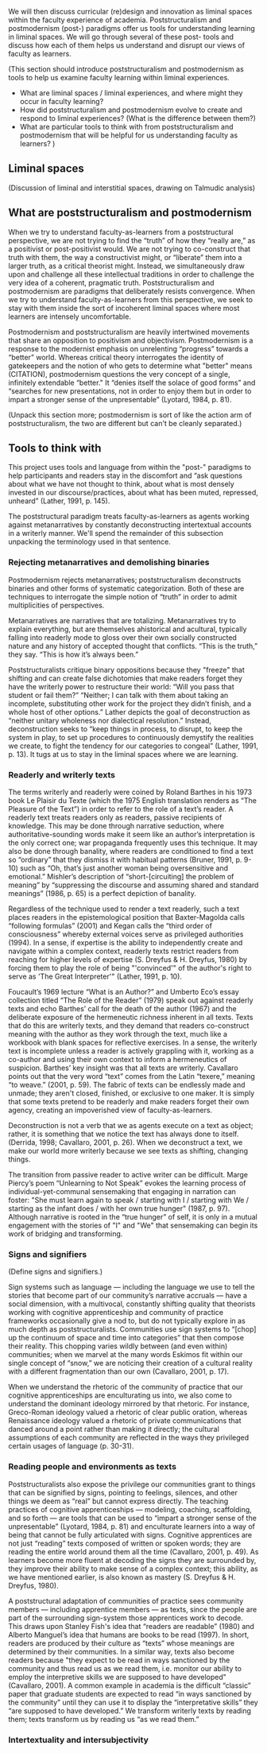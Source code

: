 We will then discuss curricular (re)design and innovation as liminal spaces within the faculty experience of academia. Poststructuralism and postmodernism (post-) paradigms offer us tools for understanding learning in liminal spaces. We will go through several of these post- tools and discuss how each of them helps us understand and disrupt our views of faculty as learners.

(This section should introduce poststructuralism and postmodernism as tools to help us examine faculty learning within liminal experiences.

* What are liminal spaces / liminal experiences, and where might they occur in faculty learning?
* How did poststructuralism and postmodernism evolve to create and respond to liminal experiences? (What is the difference between them?)
* What are particular tools to think with from poststructuralism and postmodernism that will be helpful for us understanding faculty as learners?
)

Liminal spaces
-------------------

(Discussion of liminal and interstitial spaces, drawing on Talmudic analysis)

What are poststructuralism and postmodernism
-----------------------------------------------

When we try to understand faculty-as-learners from a poststructural perspective, we are not trying to find the “truth” of how they “really are,” as a positivist or post-positivist would. We are not trying to co-construct that truth with them, the way a constructivist might, or “liberate” them into a larger truth, as a critical theorist might. Instead, we simultaneously draw upon and challenge all these intellectual traditions in order to challenge the very idea of a coherent, pragmatic truth. Poststructuralism and postmodernism are paradigms that deliberately resists convergence. When we try to understand faculty-as-learners from this perspective, we seek to stay with them inside the sort of incoherent liminal spaces where most learners are intensely uncomfortable.

Postmodernism and poststructuralism are heavily intertwined movements that share an opposition to positivism and objectivism. Postmodernism is a response to the modernist emphasis on unrelenting “progress” towards a “better” world. Whereas critical theory interrogates the identity of gatekeepers and the notion of who gets to determine what "better" means (CITATION), postmodernism questions the very concept of a single, infinitely extendable “better." It “denies itself the solace of good forms” and “searches for new presentations, not in order to enjoy them but in order to impart a stronger sense of the unpresentable” (Lyotard, 1984, p. 81).

(Unpack this section more; postmodernism is sort of like the action arm of poststructuralism, the two are different but can't be cleanly separated.)

Tools to think with
---------------------

This project uses tools and language from within the "post-" paradigms to help participants and readers stay in the discomfort and “ask questions about what we have not thought to think, about what is most densely invested in our discourse/practices, about what has been muted, repressed, unheard” (Lather, 1991, p. 145).

The poststructural paradigm treats faculty-as-learners as agents working against metanarratives by constantly deconstructing intertextual accounts in a writerly manner. We'll spend the remainder of this subsection unpacking the terminology used in that sentence.

### Rejecting metanarratives and demolishing binaries

Postmodernism rejects metanarratives; poststructuralism deconstructs binaries and other forms of systematic categorization. Both of these are techniques to interrogate the simple notion of “truth” in order to admit multiplicities of perspectives.

Metanarratives are narratives that are totalizing. Metanarratives try to explain everything, but are themselves ahistorical and acultural, typically falling into readerly mode to gloss over their own socially constructed nature and any history of accepted thought that conflicts. “This is the truth,” they say. “This is how it’s always been.” 

Poststructuralists critique binary oppositions because they "freeze" that shifting and can create false dichotomies that make readers forget they have the writerly power to restructure their world: “Will you pass that student or fail them?” “Neither; I can talk with them about taking an incomplete, substituting other work for the project they didn’t finish, and a whole host of other options.” Lather depicts the goal of deconstruction as “neither unitary wholeness nor dialectical resolution.” Instead, deconstruction seeks to “keep things in process, to disrupt, to keep the system in play, to set up procedures to continuously demystify the realities we create, to fight the tendency for our categories to congeal” (Lather, 1991, p. 13). It tugs at us to stay in the liminal spaces where we are learning.

### Readerly and writerly texts

The terms writerly and readerly were coined by Roland Barthes in his 1973 book Le Plaisir du Texte (which the 1975 English translation renders as “The Pleasure of the Text”) in order to refer to the role of a text’s reader. A readerly text treats readers only as readers, passive recipients of knowledge. This may be done through narrative seduction, where authoritative-sounding words make it seem like an author’s interpretation is the only correct one; war propaganda frequently uses this technique. It may also be done through banality, where readers are conditioned to find a text so “ordinary” that they dismiss it with habitual patterns (Bruner, 1991, p. 9-10) such as “Oh, that’s just another woman being oversensitive and emotional.” Mishler’s description of “short-\[circuiting] the problem of meaning” by “suppressing the discourse and assuming shared and standard meanings” (1986, p. 65) is a perfect depiction of banality. 

Regardless of the technique used to render a text readerly, such a text places readers in the epistemological position that Baxter-Magolda calls “following formulas” (2001) and Kegan calls the “third order of consciousness” whereby external voices serve as privileged authorities (1994). In a sense, if expertise is the ability to independently create and navigate within a complex context, readerly texts restrict readers from reaching for higher levels of expertise (S. Dreyfus & H. Dreyfus, 1980) by forcing them to play the role of being "'convinced'" of the author's right to serve as 'The Great Interpreter'" (Lather, 1991, p. 10).

Foucault’s 1969 lecture “What is an Author?” and Umberto Eco’s essay collection titled “The Role of the Reader” (1979) speak out against readerly texts and echo Barthes’ call for the death of the author (1967) and the deliberate exposure of the hermeneutic richness inherent in all texts. Texts that do this are writerly texts, and they demand that readers co-construct meaning with the author as they work through the text, much like a workbook with blank spaces for reflective exercises. In a sense, the writerly text is incomplete unless a reader is actively grappling with it, working as a co-author and using their own context to inform a hermeneutics of suspicion. Barthes’ key insight was that all texts are writerly. Cavallaro points out that the very word “text” comes from the Latin “texere,” meaning “to weave.” (2001, p. 59). The fabric of texts can be endlessly made and unmade; they aren't closed, finished, or exclusive to one maker. It is simply that some texts pretend to be readerly and make readers forget their own agency, creating an impoverished view of faculty-as-learners.

Deconstruction is not a verb that we as agents execute on a text as object; rather, it is something that we notice the text has always done to itself. (Derrida, 1998; Cavallaro, 2001, p. 26). When we deconstruct a text, we make our world more writerly because we see texts as shifting, changing things.

The transition from passive reader to active writer can be difficult. Marge Piercy’s poem “Unlearning to Not Speak” evokes the learning process of individual-yet-communal sensemaking that engaging in narration can foster: "She must learn again to speak / starting with I / starting with We / starting as the infant does / with her own true hunger" (1987, p. 97). Although narrative is rooted in the “true hunger” of self, it is only in a mutual engagement with the stories of "I" and "We" that sensemaking can begin its work of bridging and transforming.

### Signs and signifiers

(Define signs and signifiers.)

Sign systems such as language — including the language we use to tell the stories that become part of our community’s narrative accruals — have a social dimension, with a multivocal, constantly shifting quality that theorists working with cognitive apprenticeship and community of practice frameworks occasionally give a nod to, but do not typically explore in as much depth as poststructuralists. Communities use sign systems to “[chop] up the continuum of space and time into categories” that then compose their reality. This chopping varies wildly between (and even within) communities; when we marvel at the many words Eskimos fit within our single concept of “snow,” we are noticing their creation of a cultural reality with a different fragmentation than our own (Cavallaro, 2001, p. 17).

When we understand the rhetoric of the community of practice that our cognitive apprenticeships are enculturating us into, we also come to understand the dominant ideology mirrored by that rhetoric. For instance, Greco-Roman ideology valued a rhetoric of clear public oration, whereas Renaissance ideology valued a rhetoric of private communications that danced around a point rather than making it directly; the cultural assumptions of each community are reflected in the ways they privileged certain usages of language (p. 30-31).

### Reading people and environments as texts

Poststructuralists also expose the privilege our communities grant to things that can be signified by signs, pointing to feelings, silences, and other things we deem as “real” but cannot express directly. The teaching practices of cognitive apprenticeships — modeling, coaching, scaffolding, and so forth — are tools that can be used to “impart a stronger sense of the unpresentable” (Lyotard, 1984, p. 81) and enculturate learners into a way of being that cannot be fully articulated with signs. Cognitive apprentices are not just “reading” texts composed of written or spoken words; they are reading the entire world around them all the time (Cavallaro, 2001, p. 49). As learners become more fluent at decoding the signs they are surrounded by, they improve their ability to make sense of a complex context; this ability, as we have mentioned earlier, is also known as mastery (S. Dreyfus & H. Dreyfus, 1980).

A poststructural adaptation of communities of practice sees community members — including apprentice members — as texts, since the people are part of the surrounding sign-system those apprentices work to decode. This draws upon Stanley Fish's idea that “readers are readable” (1980) and Alberto Manguel’s idea that humans are books to be read (1997). In short, readers are produced by their culture as “texts” whose meanings are determined by their communities. In a similar way, texts also become readers because "they expect to be read in ways sanctioned by the community and thus read us as we read them, i.e. monitor our ability to employ the interpretive skills we are supposed to have developed" (Cavallaro, 2001). A common example in academia is the difficult “classic” paper that graduate students are expected to read “in ways sanctioned by the community” until they can use it to display the “interpretative skills” they “are supposed to have developed.” We transform writerly texts by reading them; texts transform us by reading us “as we read them.”

### Intertextuality and intersubjectivity
